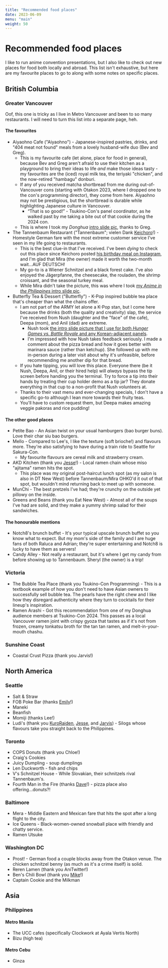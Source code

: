 ```yaml
---
title: "Recommended food places"
date: 2023-06-09
menu: "main"
weight: 50
---
```


# Recommended food places

I like to run anime convention presentations, but I also like to check out new places for food both locally and abroad. This list isn't exhaustive, but here are my favourite places to go to along with some notes on specific places.



## British Columbia

### Greater Vancouver

Oof, this one is tricky as I live in Metro Vancouver and been to so many restaurants. I will need to turn this list into a separate page, heh.

#### The favourites
* Aiyaohno Cafe ("Aiyaohno") - Japanese-inspired pastries, drinks, and "404 meat not found" meals from a lovely husband-wife duo (Bev and Greg).
    * This is my favourite cafe (let alone, place for food in general), because Bev and Greg aren't afraid to use their kitchen as a playground to bring their ideas to life _and_ make those ideas tasty - my favourites are the (iced) royal milk tea, the teriyaki "chicken", and the now-retired "hambagu" donburi.
    * If any of you received matcha shortbread from me during out-of-Vancouver cons (starting with Otakon 2023, where I dropped one to the con's programming director), they come from here. Aiyaohno may not be prestigious, but the shortbread is durable while highlighting Japanese culture in Vancouver.
        * “That is so good!” - Tsukino-Con's panel coordinator, as he walked past by me taking a bite out of that cookie during the 2024 con.
    * This is where I took my _Donghua_ [intro slide pic](https://bsky.app/profile/togarashimayo.com/post/3kkujntu26k25), thanks to Greg.
* The Tannenbaum Restaurant ("Tannenbaum"; vielen Dank [Keichoro](https://www.instagram.com/keichoro03/)!) - Homestyle German fare with the most extreme customer service I’ve seen in my life going to restaurants.
    * This is the best clue-in that I've received. I've been _dying_ to check out this place since Keichoro posted [his birthday meal on Instagram](https://www.instagram.com/p/Cx9gKG0Lt9m/?img_index=1), and I'm glad that Mira (the owner) made it worth the two-month wait...AUF DEUTSCH!
    * My go-to is a Wiener Schnitzel and a black forest cake. I've also enjoyed the Jägerpfanne, the cheesecake, the rouladen, the shrimp croissant, and the seasonal turkey meal.
    * While Mira didn't take the picture, this was where I took [my _Anime in the Philippines_ intro slide pic](https://bsky.app/profile/togarashimayo.com/post/3khe6dgju4a2b).
* Butterfly Tea & Dessert ("Butterfly") - K-Pop inspired bubble tea place that's cheaper than what the chains offer.
    * I am not part of the ARMY let alone a K-Pop stan, but I come here because the drinks (both the quality and creativity) slap, the service I've received from Nush (daughter and the "face" of the cafe), Deepa (mom), and Anil (dad) are extreme. 
        * Nush took [the intro slide picture that I use for both _Hunger Games vs. Battle Royale_ and any Korean-adjacent panels](https://bsky.app/profile/togarashimayo.com/post/3koauarygrg2v).
        * I'm impressed with how Nush takes feedback seriously. I made a comment about the pizza bread and how it goes better with marinara sauce (rather than ketchup). She followed up with me in-person during a later visit about why it's unfeasible, before recommending me another dip for that bread.
    * If you hate tipping, you will love this place. Everyone there (be it Nush, Deepa, Anil, or their hired help) will _always_ bypass the tip screen before handing you the terminal. Try to force a tip into their hands by treating their cup holder demo as a tip jar? They donate everything in that cup to a non-profit that Nush volunteers at.
    * Thanks to their vast menu and ever-changing specials, I don't have a specific go-to although I lean more towards their fruity teas.     
    * You'll have to custom request them, but Deepa makes amazing veggie pakoras and rice pudding! 

#### The other good places
* Petite Bao - An Asian twist on your usual hamburgers (bao burger buns). Love their char siu bao burgers.
* Mello - Compared to Lee's, I like the texture (soft brioche!) and flavours more. They're also satisfying to have during a train ride to Seattle for Sakura-Con.
    * My favourite flavours are cereal milk and strawberry cream.
* AKD Kitchen (thank you [Jesse](https://linktr.ee/jbetteridge)!) - Local ramen chain whose miso "ajitama" ramen hits the spot. 
    * This place was my original post-haircut lunch spot (as my salon is also in DT New West) before Tannenbaum/Mira OHKO'd it out of that spot, but wouldn't mind returning back to meet up with someone. 
* MunChi - The best pretzels I've had; they're crunchy on the outside yet pillowy on the inside.
* Greens and Beans (thank you Eat New West) - Almost all of the soups I've had are solid, and they make a yummy shrimp salad for their sandwiches.

#### The honourable mentions
* Notch8's brunch buffet - It's your typical upscale brunch buffet so you know what to expect. But my mom's side of the family and I are huge fans of both Raluca and Adrian; they're super entertaining and Notch8 is lucky to have them as servers!
* Candy Alley - Not really a restaurant, but it's where I get my candy from before showing up to Tannenbaum. Sheryl (the owner) is a trip!

### Victoria

* The Bubble Tea Place (thank you Tsukino-Con Programming) - This is a textbook example of how you don't need to have Asian owners to successfully sell bubble tea. The pearls have the right chew and I like how they disregard authenticity where they turn to cocktails for their lineup's inspiration.
* Ramen Arashi - Got this recommendation from one of my Donghua audience members at Tsukino-Con 2024. This passes as a local Vancouver ramen joint with crispy gyoza that tastes as if it's not from frozen, creamy tonkatsu broth for the tan tan ramen, and melt-in-your-mouth chashu.

### Sunshine Coast

* Coastal Crust Pizza (thank you Jarvis!)

## North America

### Seattle

* Salt & Straw
* FOB Poke Bar (thanks [Emily](https://webtoongenius.com/)!)
* Maneki
* Beanfish
* Momiji (thanks Lee!)
* Ludi's (thank you [KuroRaiden](https://twitter.com/KuroRaiden), [Jesse](https://linktr.ee/jbetteridge), and [Jarvis](http://twitter.com/Road_Buster84)) - Silogs whose flavours take you straight back to the Philippines.

### Toronto

* COPS Donuts (thank you Chloe!)
* Craig's Cookies
* Juicy Dumpling - soup dumplings
* Len Duckworth - fish and chips
* V's Schnitzel House - While Slovakian, their schnitzels rival Tannenbaum's. 
* Fourth Man in the Fire (thanks [Dave](https://bsky.app/profile/terebifunhouse.bsky.social)!) - pizza place also offering...donuts?!

### Baltimore

* Mera - Middle Eastern and Mexican fare that hits the spot after a long flight to the city.
* Ice Queens - Black-women-owned snowball place with friendly and chatty service.
* Ramen Utsuke

### Washington DC

* Prost! - German food a couple blocks away from the Otakon venue. The chicken schnitzel benny (as much as it's a crime itself) is solid.
* Reren Lamen (thank you AniTwitter!)
* Ben's Chili Bowl (thank you [Mike](https://twitter.com/MichaelToole/status/1552428310067662850)!)
* Captain Cookie and the Milkman

## Asia

### Philippines

#### Metro Manila

* The UCC cafes (specifically Clockwork at Ayala Vertis North)
* Bizu (high tea)

#### Metro Cebu

* Ginza